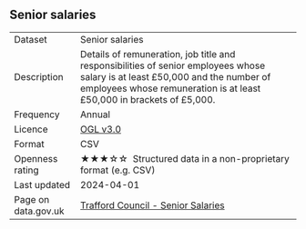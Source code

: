 ## Senior salaries

<table>
<tr>
	<td>Dataset</td>
	<td>Senior salaries</td>
</tr>
<tr>
	<td>Description</td>
	<td>Details of remuneration, job title and responsibilities of senior employees whose salary is at least &pound;50,000 and the number of employees whose remuneration is at least £50,000 in brackets of £5,000.</td>
</tr>
<tr>
	<td>Frequency</td>
	<td>Annual</td>
</tr>
<tr>
	<td>Licence</td>
	<td><a href="http://www.nationalarchives.gov.uk/doc/open-government-licence/version/3/">OGL v3.0</a></td>
</tr>
<tr>
	<td>Format</td>
	<td>CSV</td>
</tr>
<tr>
	<td>Openness rating</td>
	<td>&#9733;&#9733;&#9733;&#9734;&#9734;&nbsp; Structured data in a non-proprietary format (e.g. CSV)</td>
</tr>
<tr>
	<td>Last updated</td>
	<td>2024-04-01</td>
</tr>
<tr>
	<td>Page on data.gov.uk</td>
	<td><a href="https://data.gov.uk/dataset/63e25c61-93dd-4ed3-9c86-cb64fb299377/trafford-council-senior-salaries">Trafford Council - Senior Salaries</a></td>
</tr>
</table>
